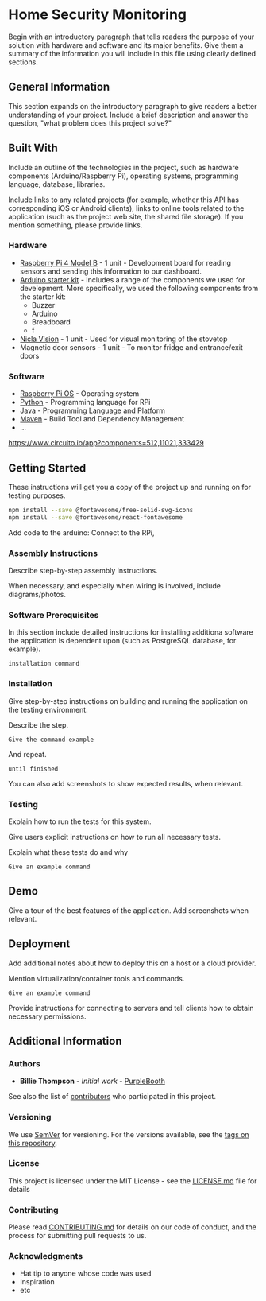 # Home Security Monitoring

Begin with an introductory paragraph that tells readers the purpose of your solution with hardware and software and its major benefits. 
Give them a summary of the information you will include in this file using clearly defined sections.

## General Information

This section expands on the introductory paragraph to give readers a better understanding of your project. 
Include a brief description and answer the question, "what problem does this project solve?"

## Built With

Include an outline of the technologies in the project, such as hardware components (Arduino/Raspberry Pi), operating systems, programming language, database, libraries.

Include links to any related projects (for example, whether this API has corresponding iOS or Android clients), links to online tools related to the application (such as the project web site, the shared file storage).
If you mention something, please provide links.

### Hardware

* [Raspberry Pi 4 Model B](https://www.raspberrypi.com/products/raspberry-pi-4-model-b/) - 1 unit - Development board for reading sensors and sending this information to our dashboard.
* [Arduino starter kit](https://store.arduino.cc/collections/kits/products/arduino-starter-kit-multi-language) - Includes a range of the components we used for development. More specifically, we used the following components from the starter kit:
    * Buzzer
    * Arduino
    * Breadboard
    * f
* [Nicla Vision](https://store.arduino.cc/products/nicla-vision) - 1 unit - Used for visual monitoring of the stovetop
* Magnetic door sensors - 1 unit - To monitor fridge and entrance/exit doors

### Software

* [Raspberry Pi OS](https://www.raspberrypi.com/software/) - Operating system
* [Python]() - Programming language for RPi
* [Java](https://openjdk.java.net/) - Programming Language and Platform
* [Maven](https://maven.apache.org/) - Build Tool and Dependency Management
* ...

https://www.circuito.io/app?components=512,11021,333429

## Getting Started

These instructions will get you a copy of the project up and running on for testing purposes.  

```sh
npm install --save @fortawesome/free-solid-svg-icons
npm install --save @fortawesome/react-fontawesome
```

Add code to the arduino: Connect to the RPi, 

### Assembly Instructions

Describe step-by-step assembly instructions.

When necessary, and especially when wiring is involved, include diagrams/photos.

### Software Prerequisites

In this section include detailed instructions for installing additiona software the application is dependent upon (such as PostgreSQL database, for example).

```
installation command
```

### Installation

Give step-by-step instructions on building and running the application on the testing environment. 

Describe the step.

```
Give the command example
```

And repeat.

```
until finished
```

You can also add screenshots to show expected results, when relevant.

### Testing

Explain how to run the tests for this system.

Give users explicit instructions on how to run all necessary tests. 

Explain what these tests do and why

```
Give an example command
```

## Demo

Give a tour of the best features of the application.
Add screenshots when relevant.

## Deployment

Add additional notes about how to deploy this on a host or a cloud provider.

Mention virtualization/container tools and commands.

```
Give an example command
```

Provide instructions for connecting to servers and tell clients how to obtain necessary permissions.

## Additional Information

### Authors

* **Billie Thompson** - *Initial work* - [PurpleBooth](https://github.com/PurpleBooth)

See also the list of [contributors](https://github.com/your/project/contributors) who participated in this project.

### Versioning

We use [SemVer](http://semver.org/) for versioning. 
For the versions available, see the [tags on this repository](https://github.com/your/project/tags). 

### License

This project is licensed under the MIT License - see the [LICENSE.md](LICENSE.md) file for details

### Contributing

Please read [CONTRIBUTING.md](https://gist.github.com/PurpleBooth/b24679402957c63ec426) for details on our code of conduct, and the process for submitting pull requests to us.

### Acknowledgments

* Hat tip to anyone whose code was used
* Inspiration
* etc